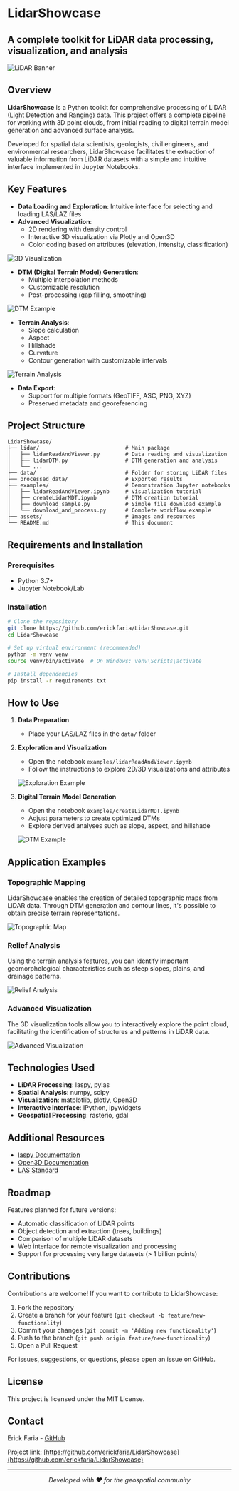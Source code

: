 # LidarShowcase

## A complete toolkit for LiDAR data processing, visualization, and analysis

![LiDAR Banner](https://github.com/erickfaria/LidarShowcase/images/banner_lidar.png)

## Overview

**LidarShowcase** is a Python toolkit for comprehensive processing of LiDAR (Light Detection and Ranging) data. This project offers a complete pipeline for working with 3D point clouds, from initial reading to digital terrain model generation and advanced surface analysis.

Developed for spatial data scientists, geologists, civil engineers, and environmental researchers, LidarShowcase facilitates the extraction of valuable information from LiDAR datasets with a simple and intuitive interface implemented in Jupyter Notebooks.

## Key Features

- **Data Loading and Exploration**: Intuitive interface for selecting and loading LAS/LAZ files
- **Advanced Visualization**:
  - 2D rendering with density control
  - Interactive 3D visualization via Plotly and Open3D
  - Color coding based on attributes (elevation, intensity, classification)

![3D Visualization](https://github.com/erickfaria/LidarShowcase/images/3d_visualization.png)

- **DTM (Digital Terrain Model) Generation**:
  - Multiple interpolation methods
  - Customizable resolution
  - Post-processing (gap filling, smoothing)

![DTM Example](https://github.com/erickfaria/LidarShowcase/images/dtm_example.png)

- **Terrain Analysis**:
  - Slope calculation
  - Aspect
  - Hillshade
  - Curvature
  - Contour generation with customizable intervals

![Terrain Analysis](https://github.com/erickfaria/LidarShowcase/images/terrain_analysis.png)

- **Data Export**:
  - Support for multiple formats (GeoTIFF, ASC, PNG, XYZ)
  - Preserved metadata and georeferencing

## Project Structure

```
LidarShowcase/
├── lidar/                           # Main package
│   ├── lidarReadAndViewer.py        # Data reading and visualization
│   ├── lidarDTM.py                  # DTM generation and analysis
│   └── ...
├── data/                            # Folder for storing LiDAR files
├── processed_data/                  # Exported results
├── examples/                        # Demonstration Jupyter notebooks
│   ├── lidarReadAndViewer.ipynb     # Visualization tutorial
│   ├── createLidarMDT.ipynb         # DTM creation tutorial
│   ├── download_sample.py           # Simple file download example
│   └── download_and_process.py      # Complete workflow example
├── assets/                          # Images and resources
└── README.md                        # This document
```

## Requirements and Installation

### Prerequisites

- Python 3.7+
- Jupyter Notebook/Lab

### Installation

```bash
# Clone the repository
git clone https://github.com/erickfaria/LidarShowcase.git
cd LidarShowcase

# Set up virtual environment (recommended)
python -m venv venv
source venv/bin/activate  # On Windows: venv\Scripts\activate

# Install dependencies
pip install -r requirements.txt
```

## How to Use

1. **Data Preparation**
   - Place your LAS/LAZ files in the `data/` folder

2. **Exploration and Visualization**
   - Open the notebook `examples/lidarReadAndViewer.ipynb`
   - Follow the instructions to explore 2D/3D visualizations and attributes

   ![Exploration Example](https://github.com/erickfaria/LidarShowcase/images/exploration_example.png)

3. **Digital Terrain Model Generation**
   - Open the notebook `examples/createLidarMDT.ipynb`
   - Adjust parameters to create optimized DTMs
   - Explore derived analyses such as slope, aspect, and hillshade

   ![DTM Example](https://github.com/erickfaria/LidarShowcase/images/dtm_workflow.png)

## Application Examples

### Topographic Mapping

LidarShowcase enables the creation of detailed topographic maps from LiDAR data. Through DTM generation and contour lines, it's possible to obtain precise terrain representations.

![Topographic Map](https://github.com/erickfaria/LidarShowcase/images/topographic_map.png)

### Relief Analysis

Using the terrain analysis features, you can identify important geomorphological characteristics such as steep slopes, plains, and drainage patterns.

![Relief Analysis](https://github.com/erickfaria/LidarShowcase/images/relief_analysis.png)

### Advanced Visualization

The 3D visualization tools allow you to interactively explore the point cloud, facilitating the identification of structures and patterns in LiDAR data.

![Advanced Visualization](https://github.com/erickfaria/LidarShowcase/images/advanced_visualization.png)

## Technologies Used

- **LiDAR Processing**: laspy, pylas
- **Spatial Analysis**: numpy, scipy
- **Visualization**: matplotlib, plotly, Open3D
- **Interactive Interface**: IPython, ipywidgets
- **Geospatial Processing**: rasterio, gdal

## Additional Resources

- [laspy Documentation](https://laspy.readthedocs.io/)
- [Open3D Documentation](http://www.open3d.org/docs/)
- [LAS Standard](https://www.asprs.org/divisions-committees/lidar-division/laser-las-file-format-exchange-activities)

## Roadmap

Features planned for future versions:

- Automatic classification of LiDAR points
- Object detection and extraction (trees, buildings)
- Comparison of multiple LiDAR datasets
- Web interface for remote visualization and processing
- Support for processing very large datasets (> 1 billion points)

## Contributions

Contributions are welcome! If you want to contribute to LidarShowcase:

1. Fork the repository
2. Create a branch for your feature (`git checkout -b feature/new-functionality`)
3. Commit your changes (`git commit -m 'Adding new functionality'`)
4. Push to the branch (`git push origin feature/new-functionality`)
5. Open a Pull Request

For issues, suggestions, or questions, please open an issue on GitHub.

## License

This project is licensed under the MIT License.

## Contact

Erick Faria - [GitHub](https://github.com/erickfaria)

Project link: [https://github.com/erickfaria/LidarShowcase](https://github.com/erickfaria/LidarShowcase)

---

<p align="center">
  <i>Developed with ❤️ for the geospatial community</i>
</p>
